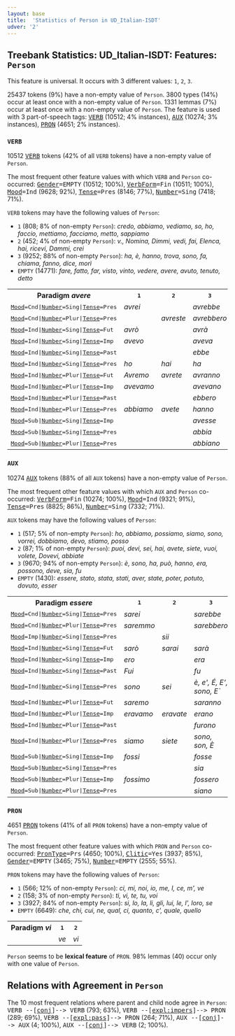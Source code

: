 ```yaml
---
layout: base
title:  'Statistics of Person in UD_Italian-ISDT'
udver: '2'
---
```


## Treebank Statistics: UD_Italian-ISDT: Features: `Person`

This feature is universal.
It occurs with 3 different values: `1`, `2`, `3`.

25437 tokens (9%) have a non-empty value of `Person`.
3800 types (14%) occur at least once with a non-empty value of `Person`.
1331 lemmas (7%) occur at least once with a non-empty value of `Person`.
The feature is used with 3 part-of-speech tags: <tt><a href="it_isdt-pos-VERB.html">VERB</a></tt> (10512; 4% instances), <tt><a href="it_isdt-pos-AUX.html">AUX</a></tt> (10274; 3% instances), <tt><a href="it_isdt-pos-PRON.html">PRON</a></tt> (4651; 2% instances).

### `VERB`

10512 <tt><a href="it_isdt-pos-VERB.html">VERB</a></tt> tokens (42% of all `VERB` tokens) have a non-empty value of `Person`.

The most frequent other feature values with which `VERB` and `Person` co-occurred: <tt><a href="it_isdt-feat-Gender.html">Gender</a></tt><tt>=EMPTY</tt> (10512; 100%), <tt><a href="it_isdt-feat-VerbForm.html">VerbForm</a></tt><tt>=Fin</tt> (10511; 100%), <tt><a href="it_isdt-feat-Mood.html">Mood</a></tt><tt>=Ind</tt> (9628; 92%), <tt><a href="it_isdt-feat-Tense.html">Tense</a></tt><tt>=Pres</tt> (8146; 77%), <tt><a href="it_isdt-feat-Number.html">Number</a></tt><tt>=Sing</tt> (7418; 71%).

`VERB` tokens may have the following values of `Person`:

* `1` (808; 8% of non-empty `Person`): <em>credo, abbiamo, vediamo, so, ho, faccio, mettiamo, facciamo, metto, sappiamo</em>
* `2` (452; 4% of non-empty `Person`): <em>v., Nomina, Dimmi, vedi, fai, Elenca, hai, ricevi, Dammi, crei</em>
* `3` (9252; 88% of non-empty `Person`): <em>ha, è, hanno, trova, sono, fa, chiama, fanno, dice, morì</em>
* `EMPTY` (14771): <em>fare, fatto, far, visto, vinto, vedere, avere, avuto, tenuto, detto</em>

<table>
  <tr><th>Paradigm <i>avere</i></th><th><tt>1</tt></th><th><tt>2</tt></th><th><tt>3</tt></th></tr>
  <tr><td><tt><tt><a href="it_isdt-feat-Mood.html">Mood</a></tt><tt>=Cnd</tt>|<tt><a href="it_isdt-feat-Number.html">Number</a></tt><tt>=Sing</tt>|<tt><a href="it_isdt-feat-Tense.html">Tense</a></tt><tt>=Pres</tt></tt></td><td><em>avrei</em></td><td></td><td><em>avrebbe</em></td></tr>
  <tr><td><tt><tt><a href="it_isdt-feat-Mood.html">Mood</a></tt><tt>=Cnd</tt>|<tt><a href="it_isdt-feat-Number.html">Number</a></tt><tt>=Plur</tt>|<tt><a href="it_isdt-feat-Tense.html">Tense</a></tt><tt>=Pres</tt></tt></td><td></td><td><em>avreste</em></td><td><em>avrebbero</em></td></tr>
  <tr><td><tt><tt><a href="it_isdt-feat-Mood.html">Mood</a></tt><tt>=Ind</tt>|<tt><a href="it_isdt-feat-Number.html">Number</a></tt><tt>=Sing</tt>|<tt><a href="it_isdt-feat-Tense.html">Tense</a></tt><tt>=Fut</tt></tt></td><td><em>avrò</em></td><td></td><td><em>avrà</em></td></tr>
  <tr><td><tt><tt><a href="it_isdt-feat-Mood.html">Mood</a></tt><tt>=Ind</tt>|<tt><a href="it_isdt-feat-Number.html">Number</a></tt><tt>=Sing</tt>|<tt><a href="it_isdt-feat-Tense.html">Tense</a></tt><tt>=Imp</tt></tt></td><td><em>avevo</em></td><td></td><td><em>aveva</em></td></tr>
  <tr><td><tt><tt><a href="it_isdt-feat-Mood.html">Mood</a></tt><tt>=Ind</tt>|<tt><a href="it_isdt-feat-Number.html">Number</a></tt><tt>=Sing</tt>|<tt><a href="it_isdt-feat-Tense.html">Tense</a></tt><tt>=Past</tt></tt></td><td></td><td></td><td><em>ebbe</em></td></tr>
  <tr><td><tt><tt><a href="it_isdt-feat-Mood.html">Mood</a></tt><tt>=Ind</tt>|<tt><a href="it_isdt-feat-Number.html">Number</a></tt><tt>=Sing</tt>|<tt><a href="it_isdt-feat-Tense.html">Tense</a></tt><tt>=Pres</tt></tt></td><td><em>ho</em></td><td><em>hai</em></td><td><em>ha</em></td></tr>
  <tr><td><tt><tt><a href="it_isdt-feat-Mood.html">Mood</a></tt><tt>=Ind</tt>|<tt><a href="it_isdt-feat-Number.html">Number</a></tt><tt>=Plur</tt>|<tt><a href="it_isdt-feat-Tense.html">Tense</a></tt><tt>=Fut</tt></tt></td><td><em>Avremo</em></td><td><em>avrete</em></td><td><em>avranno</em></td></tr>
  <tr><td><tt><tt><a href="it_isdt-feat-Mood.html">Mood</a></tt><tt>=Ind</tt>|<tt><a href="it_isdt-feat-Number.html">Number</a></tt><tt>=Plur</tt>|<tt><a href="it_isdt-feat-Tense.html">Tense</a></tt><tt>=Imp</tt></tt></td><td><em>avevamo</em></td><td></td><td><em>avevano</em></td></tr>
  <tr><td><tt><tt><a href="it_isdt-feat-Mood.html">Mood</a></tt><tt>=Ind</tt>|<tt><a href="it_isdt-feat-Number.html">Number</a></tt><tt>=Plur</tt>|<tt><a href="it_isdt-feat-Tense.html">Tense</a></tt><tt>=Past</tt></tt></td><td></td><td></td><td><em>ebbero</em></td></tr>
  <tr><td><tt><tt><a href="it_isdt-feat-Mood.html">Mood</a></tt><tt>=Ind</tt>|<tt><a href="it_isdt-feat-Number.html">Number</a></tt><tt>=Plur</tt>|<tt><a href="it_isdt-feat-Tense.html">Tense</a></tt><tt>=Pres</tt></tt></td><td><em>abbiamo</em></td><td><em>avete</em></td><td><em>hanno</em></td></tr>
  <tr><td><tt><tt><a href="it_isdt-feat-Mood.html">Mood</a></tt><tt>=Sub</tt>|<tt><a href="it_isdt-feat-Number.html">Number</a></tt><tt>=Sing</tt>|<tt><a href="it_isdt-feat-Tense.html">Tense</a></tt><tt>=Imp</tt></tt></td><td></td><td></td><td><em>avesse</em></td></tr>
  <tr><td><tt><tt><a href="it_isdt-feat-Mood.html">Mood</a></tt><tt>=Sub</tt>|<tt><a href="it_isdt-feat-Number.html">Number</a></tt><tt>=Sing</tt>|<tt><a href="it_isdt-feat-Tense.html">Tense</a></tt><tt>=Pres</tt></tt></td><td></td><td></td><td><em>abbia</em></td></tr>
  <tr><td><tt><tt><a href="it_isdt-feat-Mood.html">Mood</a></tt><tt>=Sub</tt>|<tt><a href="it_isdt-feat-Number.html">Number</a></tt><tt>=Plur</tt>|<tt><a href="it_isdt-feat-Tense.html">Tense</a></tt><tt>=Pres</tt></tt></td><td></td><td></td><td><em>abbiano</em></td></tr>
</table>

### `AUX`

10274 <tt><a href="it_isdt-pos-AUX.html">AUX</a></tt> tokens (88% of all `AUX` tokens) have a non-empty value of `Person`.

The most frequent other feature values with which `AUX` and `Person` co-occurred: <tt><a href="it_isdt-feat-VerbForm.html">VerbForm</a></tt><tt>=Fin</tt> (10274; 100%), <tt><a href="it_isdt-feat-Mood.html">Mood</a></tt><tt>=Ind</tt> (9321; 91%), <tt><a href="it_isdt-feat-Tense.html">Tense</a></tt><tt>=Pres</tt> (8825; 86%), <tt><a href="it_isdt-feat-Number.html">Number</a></tt><tt>=Sing</tt> (7332; 71%).

`AUX` tokens may have the following values of `Person`:

* `1` (517; 5% of non-empty `Person`): <em>ho, abbiamo, possiamo, siamo, sono, vorrei, dobbiamo, devo, stiamo, posso</em>
* `2` (87; 1% of non-empty `Person`): <em>puoi, devi, sei, hai, avete, siete, vuoi, volete, Dovevi, abbiate</em>
* `3` (9670; 94% of non-empty `Person`): <em>è, sono, ha, può, hanno, era, possono, deve, sia, fu</em>
* `EMPTY` (1430): <em>essere, stato, stata, stati, aver, state, poter, potuto, dovuto, esser</em>

<table>
  <tr><th>Paradigm <i>essere</i></th><th><tt>1</tt></th><th><tt>2</tt></th><th><tt>3</tt></th></tr>
  <tr><td><tt><tt><a href="it_isdt-feat-Mood.html">Mood</a></tt><tt>=Cnd</tt>|<tt><a href="it_isdt-feat-Number.html">Number</a></tt><tt>=Sing</tt>|<tt><a href="it_isdt-feat-Tense.html">Tense</a></tt><tt>=Pres</tt></tt></td><td><em>sarei</em></td><td></td><td><em>sarebbe</em></td></tr>
  <tr><td><tt><tt><a href="it_isdt-feat-Mood.html">Mood</a></tt><tt>=Cnd</tt>|<tt><a href="it_isdt-feat-Number.html">Number</a></tt><tt>=Plur</tt>|<tt><a href="it_isdt-feat-Tense.html">Tense</a></tt><tt>=Pres</tt></tt></td><td><em>saremmo</em></td><td></td><td><em>sarebbero</em></td></tr>
  <tr><td><tt><tt><a href="it_isdt-feat-Mood.html">Mood</a></tt><tt>=Imp</tt>|<tt><a href="it_isdt-feat-Number.html">Number</a></tt><tt>=Sing</tt>|<tt><a href="it_isdt-feat-Tense.html">Tense</a></tt><tt>=Pres</tt></tt></td><td></td><td><em>sii</em></td><td></td></tr>
  <tr><td><tt><tt><a href="it_isdt-feat-Mood.html">Mood</a></tt><tt>=Ind</tt>|<tt><a href="it_isdt-feat-Number.html">Number</a></tt><tt>=Sing</tt>|<tt><a href="it_isdt-feat-Tense.html">Tense</a></tt><tt>=Fut</tt></tt></td><td><em>sarò</em></td><td><em>sarai</em></td><td><em>sarà</em></td></tr>
  <tr><td><tt><tt><a href="it_isdt-feat-Mood.html">Mood</a></tt><tt>=Ind</tt>|<tt><a href="it_isdt-feat-Number.html">Number</a></tt><tt>=Sing</tt>|<tt><a href="it_isdt-feat-Tense.html">Tense</a></tt><tt>=Imp</tt></tt></td><td><em>ero</em></td><td></td><td><em>era</em></td></tr>
  <tr><td><tt><tt><a href="it_isdt-feat-Mood.html">Mood</a></tt><tt>=Ind</tt>|<tt><a href="it_isdt-feat-Number.html">Number</a></tt><tt>=Sing</tt>|<tt><a href="it_isdt-feat-Tense.html">Tense</a></tt><tt>=Past</tt></tt></td><td><em>Fui</em></td><td></td><td><em>fu</em></td></tr>
  <tr><td><tt><tt><a href="it_isdt-feat-Mood.html">Mood</a></tt><tt>=Ind</tt>|<tt><a href="it_isdt-feat-Number.html">Number</a></tt><tt>=Sing</tt>|<tt><a href="it_isdt-feat-Tense.html">Tense</a></tt><tt>=Pres</tt></tt></td><td><em>sono</em></td><td><em>sei</em></td><td><em>è, e', É, E’, sono, E`</em></td></tr>
  <tr><td><tt><tt><a href="it_isdt-feat-Mood.html">Mood</a></tt><tt>=Ind</tt>|<tt><a href="it_isdt-feat-Number.html">Number</a></tt><tt>=Plur</tt>|<tt><a href="it_isdt-feat-Tense.html">Tense</a></tt><tt>=Fut</tt></tt></td><td><em>saremo</em></td><td></td><td><em>saranno</em></td></tr>
  <tr><td><tt><tt><a href="it_isdt-feat-Mood.html">Mood</a></tt><tt>=Ind</tt>|<tt><a href="it_isdt-feat-Number.html">Number</a></tt><tt>=Plur</tt>|<tt><a href="it_isdt-feat-Tense.html">Tense</a></tt><tt>=Imp</tt></tt></td><td><em>eravamo</em></td><td><em>eravate</em></td><td><em>erano</em></td></tr>
  <tr><td><tt><tt><a href="it_isdt-feat-Mood.html">Mood</a></tt><tt>=Ind</tt>|<tt><a href="it_isdt-feat-Number.html">Number</a></tt><tt>=Plur</tt>|<tt><a href="it_isdt-feat-Tense.html">Tense</a></tt><tt>=Past</tt></tt></td><td></td><td></td><td><em>furono</em></td></tr>
  <tr><td><tt><tt><a href="it_isdt-feat-Mood.html">Mood</a></tt><tt>=Ind</tt>|<tt><a href="it_isdt-feat-Number.html">Number</a></tt><tt>=Plur</tt>|<tt><a href="it_isdt-feat-Tense.html">Tense</a></tt><tt>=Pres</tt></tt></td><td><em>siamo</em></td><td><em>siete</em></td><td><em>sono, son, È</em></td></tr>
  <tr><td><tt><tt><a href="it_isdt-feat-Mood.html">Mood</a></tt><tt>=Sub</tt>|<tt><a href="it_isdt-feat-Number.html">Number</a></tt><tt>=Sing</tt>|<tt><a href="it_isdt-feat-Tense.html">Tense</a></tt><tt>=Imp</tt></tt></td><td><em>fossi</em></td><td></td><td><em>fosse</em></td></tr>
  <tr><td><tt><tt><a href="it_isdt-feat-Mood.html">Mood</a></tt><tt>=Sub</tt>|<tt><a href="it_isdt-feat-Number.html">Number</a></tt><tt>=Sing</tt>|<tt><a href="it_isdt-feat-Tense.html">Tense</a></tt><tt>=Pres</tt></tt></td><td></td><td></td><td><em>sia</em></td></tr>
  <tr><td><tt><tt><a href="it_isdt-feat-Mood.html">Mood</a></tt><tt>=Sub</tt>|<tt><a href="it_isdt-feat-Number.html">Number</a></tt><tt>=Plur</tt>|<tt><a href="it_isdt-feat-Tense.html">Tense</a></tt><tt>=Imp</tt></tt></td><td><em>fossimo</em></td><td></td><td><em>fossero</em></td></tr>
  <tr><td><tt><tt><a href="it_isdt-feat-Mood.html">Mood</a></tt><tt>=Sub</tt>|<tt><a href="it_isdt-feat-Number.html">Number</a></tt><tt>=Plur</tt>|<tt><a href="it_isdt-feat-Tense.html">Tense</a></tt><tt>=Pres</tt></tt></td><td></td><td></td><td><em>siano</em></td></tr>
</table>

### `PRON`

4651 <tt><a href="it_isdt-pos-PRON.html">PRON</a></tt> tokens (41% of all `PRON` tokens) have a non-empty value of `Person`.

The most frequent other feature values with which `PRON` and `Person` co-occurred: <tt><a href="it_isdt-feat-PronType.html">PronType</a></tt><tt>=Prs</tt> (4650; 100%), <tt><a href="it_isdt-feat-Clitic.html">Clitic</a></tt><tt>=Yes</tt> (3937; 85%), <tt><a href="it_isdt-feat-Gender.html">Gender</a></tt><tt>=EMPTY</tt> (3465; 75%), <tt><a href="it_isdt-feat-Number.html">Number</a></tt><tt>=EMPTY</tt> (2555; 55%).

`PRON` tokens may have the following values of `Person`:

* `1` (566; 12% of non-empty `Person`): <em>ci, mi, noi, io, me, I, ce, m', ve</em>
* `2` (158; 3% of non-empty `Person`): <em>ti, vi, te, tu, voi</em>
* `3` (3927; 84% of non-empty `Person`): <em>si, lo, la, li, gli, lui, le, l', loro, se</em>
* `EMPTY` (6649): <em>che, chi, cui, ne, qual, ci, quanto, c', quale, quello</em>

<table>
  <tr><th>Paradigm <i>vi</i></th><th><tt>1</tt></th><th><tt>2</tt></th></tr>
  <tr><td><tt></tt></td><td><em>ve</em></td><td><em>vi</em></td></tr>
</table>

`Person` seems to be **lexical feature** of `PRON`. 98% lemmas (40) occur only with one value of `Person`.

## Relations with Agreement in `Person`

The 10 most frequent relations where parent and child node agree in `Person`:
<tt>VERB --[<tt><a href="it_isdt-dep-conj.html">conj</a></tt>]--> VERB</tt> (793; 63%),
<tt>VERB --[<tt><a href="it_isdt-dep-expl-impers.html">expl:impers</a></tt>]--> PRON</tt> (289; 69%),
<tt>VERB --[<tt><a href="it_isdt-dep-expl-pass.html">expl:pass</a></tt>]--> PRON</tt> (264; 71%),
<tt>AUX --[<tt><a href="it_isdt-dep-conj.html">conj</a></tt>]--> AUX</tt> (4; 100%),
<tt>AUX --[<tt><a href="it_isdt-dep-conj.html">conj</a></tt>]--> VERB</tt> (2; 100%).

